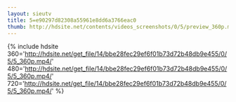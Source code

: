 ```yaml
---
layout: sieutv
title: 5=e90297d82308a55961e8dd6a3766eac0
thumb: http://hdsite.net/contents/videos_screenshots/0/5/preview_360p.mp4.jpg
---
```

{% include hdsite 360='http://hdsite.net/get_file/14/bbe28fec29ef6f01b73d72b48db9e455/0/5/5_360p.mp4/' 480='http://hdsite.net/get_file/14/bbe28fec29ef6f01b73d72b48db9e455/0/5/5_360p.mp4/' 720='http://hdsite.net/get_file/14/bbe28fec29ef6f01b73d72b48db9e455/0/5/5_360p.mp4/' %}